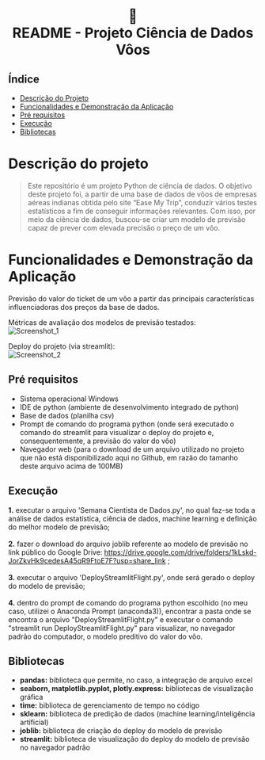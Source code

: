 <h1 align="center">
📄<br>README - Projeto Ciência de Dados Vôos
</h1>

## Índice 

* [Descrição do Projeto](#descrição-do-projeto)
* [Funcionalidades e Demonstração da Aplicação](#funcionalidades-e-demonstração-da-aplicação)
* [Pré requisitos](#pré-requisitos)
* [Execução](#execução)
* [Bibliotecas](#bibliotecas)

# Descrição do projeto
> Este repositório é um projeto Python de ciência de dados. O objetivo deste projeto foi, a partir de uma base de dados de vôos de empresas aéreas indianas obtida pelo site “Ease My Trip”, conduzir vários testes estatísticos a fim de conseguir informações relevantes. Com isso, por meio da ciência de dados, buscou-se criar um modelo de previsão capaz de prever com elevada precisão o preço de um vôo.

# Funcionalidades e Demonstração da Aplicação
Previsão do valor do ticket de um vôo a partir das principais características influenciadoras dos preços da base de dados.

Métricas de avaliação dos modelos de previsão testados:<br>
![Screenshot_1](https://user-images.githubusercontent.com/128300382/227525837-8d586f93-b297-4238-82ca-f3cadb076567.png)

Deploy do projeto (via streamlit):<br>
![Screenshot_2](https://user-images.githubusercontent.com/128300382/227525863-42901d3d-0373-4ebe-b2f0-60805f8916e7.png)


## Pré requisitos

* Sistema operacional Windows
* IDE de python (ambiente de desenvolvimento integrado de python)
* Base de dados (planilha csv)
* Prompt de comando do programa python (onde será executado o comando do streamlit para visualizar o deploy do projeto e, consequentemente, a previsão do valor do vôo) 
* Navegador web (para o download de um arquivo utilizado no projeto que não está disponibilizado aqui no Github, em razão do tamanho deste arquivo acima de 100MB)

## Execução

<strong>1.</strong> executar o arquivo 'Semana Cientista de Dados.py', no qual faz-se toda a análise de dados estatística, ciência de dados, machine learning e definição do melhor modelo de previsão;<br>
<br>
<strong>2.</strong> fazer o download do arquivo joblib referente ao modelo de previsão no link público do Google Drive: https://drive.google.com/drive/folders/1kLskd-JorZkvHk9cedesA45qR9FtoE7F?usp=share_link ;<br>
<br>
<strong>3.</strong> executar o arquivo 'DeployStreamlitFlight.py', onde será gerado o deploy do modelo de previsão;<br>
<br>
<strong>4.</strong> dentro do prompt de comando do programa python escolhido (no meu caso, utilizei o Anaconda Prompt (anaconda3)), encontrar a pasta onde se encontra o arquivo "DeployStreamlitFlight.py" e executar o comando "streamlit run DeployStreamlitFlight.py" para visualizar, no navegador padrão do computador, o modelo preditivo do valor do vôo.<br>

## Bibliotecas
* <strong>pandas:</strong> biblioteca que permite, no caso, a integração de arquivo excel<br>
* <strong>seaborn, matplotlib.pyplot, plotly.express:</strong> bibliotecas de visualização gráfica<br>
* <strong>time:</strong> biblioteca de gerenciamento de tempo no código<br>
* <strong>sklearn:</strong> biblioteca de predição de dados (machine learning/inteligência artificial)<br>
* <strong>joblib:</strong> biblioteca de criação do deploy do modelo de previsão<br>
* <strong>streamlit:</strong> biblioteca de visualização do deploy do modelo de previsão no navegador padrão<br>
